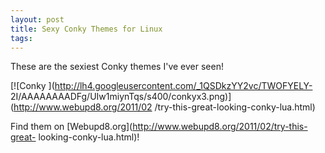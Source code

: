 ```yaml
---
layout: post
title: Sexy Conky Themes for Linux
tags: 
---
```

These are the sexiest Conky themes I've ever seen!

[![Conky ](http://lh4.googleusercontent.com/_1QSDkzYY2vc/TWOFYELY-
2I/AAAAAAAADFg/UIw1miynTqs/s400/conkyx3.png)](http://www.webupd8.org/2011/02
/try-this-great-looking-conky-lua.html)

Find them on [Webupd8.org](http://www.webupd8.org/2011/02/try-this-great-
looking-conky-lua.html)!


